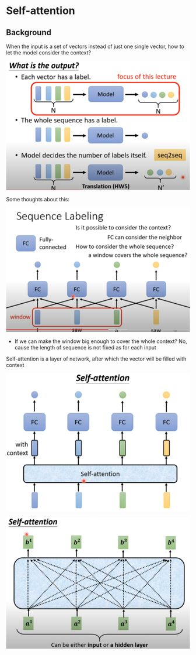 # Self-attention

## Background

When the input is a set of vectors instead of just one single vector, how to let the model consider the context?

![outputofset](media/outputofset.png)



Some thoughts about this:

![sequencelabel](media/sequencelabel.png)

* If we can make the window big enough to cover the whole context? No, cause the length of sequence is not fixed as for each input



Self-attention is a layer of network, after which the vector will be filled with context

![selfatten](media/selfatten.png)

![selfatten_whitebox](media/selfatten_whitebox.png)